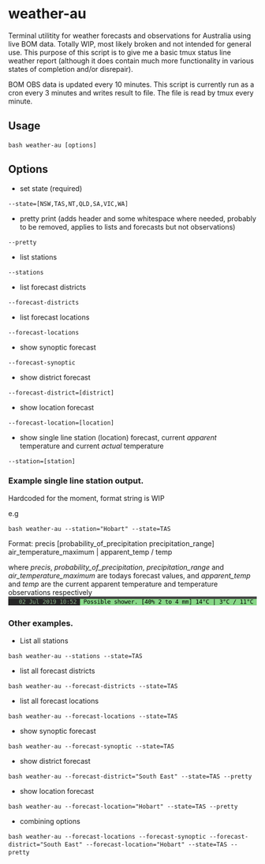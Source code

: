 # weather-au
Terminal utilitity for weather forecasts and observations for Australia using live BOM data. Totally WIP, most likely broken and not intended for general use. This purpose of this script is to give me a basic tmux status line weather report (although it does contain much more functionality in various states of completion and/or disrepair).


BOM OBS data is updated every 10 minutes. This script is currently run as a cron every 3 minutes and writes result to file. The file is read by tmux every minute.


## Usage

```
bash weather-au [options]
```

## Options

* set state (required)
```
--state=[NSW,TAS,NT,QLD,SA,VIC,WA]
```
* pretty print (adds header and some whitespace where needed, probably to be removed, applies to lists and forecasts but not observations)
```
--pretty
```
* list stations
```
--stations
```
* list forecast districts

```
--forecast-districts
```
* list forecast locations
```
--forecast-locations
```
* show synoptic forecast
```
--forecast-synoptic
```
* show district forecast
```
--forecast-district=[district]
```
* show location forecast
```
--forecast-location=[location]
```
* show single line station (location) forecast, current *apparent* temperature and current *actual* temperature
```
--station=[station]
```



### Example single line station output.
Hardcoded for the moment, format string is WIP

e.g
```
bash weather-au --station="Hobart" --state=TAS
```
Format: precis [probability_of_precipitation precipitation_range] air_temperature_maximum | apparent_temp / temp

where *precis*, *probability_of_precipitation*, *precipitation_range* and *air_temperature_maximum* are todays forecast values, and *apparent_temp* and *temp* are the current apparent temperature and temperature observations respectively
![Alt text](tmux-weather-au.png?raw=true "Example tmux status line")


### Other examples.
* List all stations

```
bash weather-au --stations --state=TAS
```
* list all forecast districts
```
bash weather-au --forecast-districts --state=TAS
```
* list all forecast locations
```
bash weather-au --forecast-locations --state=TAS
```
* show synoptic forecast
```
bash weather-au --forecast-synoptic --state=TAS
```
* show district forecast
```
bash weather-au --forecast-district="South East" --state=TAS --pretty
```
* show location forecast
```
bash weather-au --forecast-location="Hobart" --state=TAS --pretty
```
* combining options
```
bash weather-au --forecast-locations --forecast-synoptic --forecast-district="South East" --forecast-location="Hobart" --state=TAS --pretty
```
